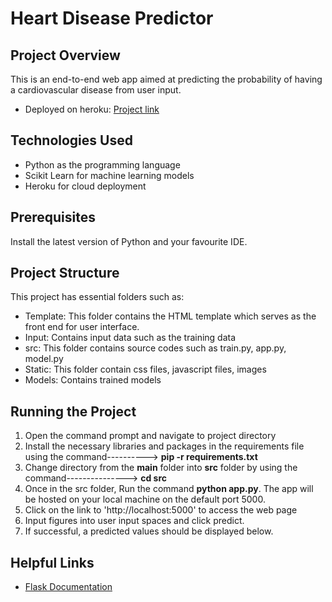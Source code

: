 # Heart Disease Predictor

## Project Overview

This is an end-to-end web app aimed at predicting the probability of having a cardiovascular disease from user input.
  * Deployed on heroku: [Project link]()
  
## Technologies Used 
  * Python as the programming language
  * Scikit Learn for machine learning models
  * Heroku for cloud deployment

## Prerequisites

Install the latest version of Python and your favourite IDE.

## Project Structure

This project has essential folders such as:
  * Template: This folder contains the HTML template  which serves as the front end for user interface.
  * Input: Contains input data such as the training data
  * src: This folder contains source codes such as train.py, app.py, model.py
  * Static: This folder contain css files, javascript files, images
  * Models: Contains trained models

## Running the Project
  1. Open the command prompt and navigate to project directory
  2. Install the necessary libraries and packages in the requirements file using the command----------> **pip -r requirements.txt**
  3. Change directory from the **main** folder into **src** folder by using the command---------------> **cd src**
  4. Once in the src folder, Run the command **python app.py**. The app will be hosted on your local machine on the default port 5000.
  5. Click on the link to 'http://localhost:5000' to access the web page
  6. Input figures into user input spaces and click predict.
  7. If successful, a predicted values should be displayed below.

## Helpful Links
  * [Flask Documentation](https://flask.palletsprojects.com/en/2.0.x/)
 
